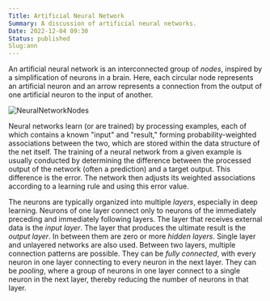 ```yaml
---
Title: Artificial Neural Network
Summary: A discussion of artificial neural networks.
Date: 2022-12-04 09:30
Status: published
Slug:ann
---
```

An artificial neural network is an interconnected group of _nodes_, inspired by a simplification of neurons in a brain. Here, each circular node represents an artificial neuron and an arrow represents a connection from the output of one artificial neuron to the input of another.

![NeuralNetworkNodes](https://upload.wikimedia.org/wikipedia/commons/e/e4/Artificial_neural_network.svg)

Neural networks learn (or are trained) by processing examples, each of which contains a known "input" and "result," forming probability-weighted associations between the two, which are stored within the data structure of the net itself. The training of a neural network from a given example is usually conducted by determining the difference between the processed output of the network (often a prediction) and a target output. This difference is the error. The network then adjusts its weighted associations according to a learning rule and using this error value.

The neurons are typically organized into multiple _layers_, especially in deep learning. Neurons of one layer connect only to neurons of the immediately preceding and immediately following layers. The layer that receives external data is the _input layer_. The layer that produces the ultimate result is the _output layer_. In between them are zero or more _hidden layers_. Single layer and unlayered networks are also used. Between two layers, multiple connection patterns are possible. They can be _fully connected_, with every neuron in one layer connecting to every neuron in the next layer. They can be _pooling_, where a group of neurons in one layer connect to a single neuron in the next layer, thereby reducing the number of neurons in that layer.

